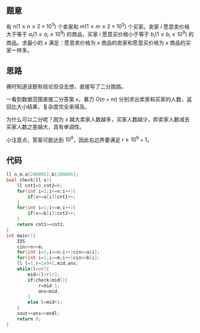 ## 题意

有 $n(1\le n\le 2\times 10^5)$ 个卖家和 $m(1\le m\le 2\times 10^5)$ 个买家。卖家 $i$ 愿意卖价格大于等于 $a_i(1\le a_i\le 10^9)$ 的商品，买家 $i$ 愿意买价格小于等于 $b_i(1\le b_i\le 10^9)$ 的商品。求最小的 $x$ 满足：愿意卖价格为 $x$ 商品的卖家和愿意买价格为 $x$ 商品的买家一样多。

## 思路

赛时知道该题有结论但没去想，直接写了二分跑路。

一看到数据范围直接二分答案 $x$，暴力 $O(n+m)$ 分别求出卖家和买家的人数，返回比大小结果，复杂度完全来得及。

为什么可以二分呢？因为 $x$ 越大卖家人数越多，买家人数越少，即卖家人数减去买家人数之差越大，具有单调性。

小注意点，答案可能达到 $10^9$，因此右边界要满足 $r\ge 10^9+1$。

## 代码

```cpp
ll n,m,a[200005],b[200005];
bool check(ll x){
	ll cnt1=0,cnt2=0;
	for(int i=1;i<=n;i++){
		if(x>=a[i])cnt1++;
	}
	for(int i=1;i<=m;i++){
		if(x<=b[i])cnt2++;
	}
	return cnt1>=cnt2;
}
int main(){
	IOS
	cin>>n>>m;
	for(int i=1;i<=n;i++)cin>>a[i];
	for(int i=1;i<=m;i++)cin>>b[i];
	ll l=1,r=1e9+1,mid,ans;
	while(l<=r){
		mid=(l+r)/2;
		if(check(mid)){
			r=mid-1;
			ans=mid;
		}
		else l=mid+1;
	}
	cout<<ans<<endl;
	return 0;
}
```
